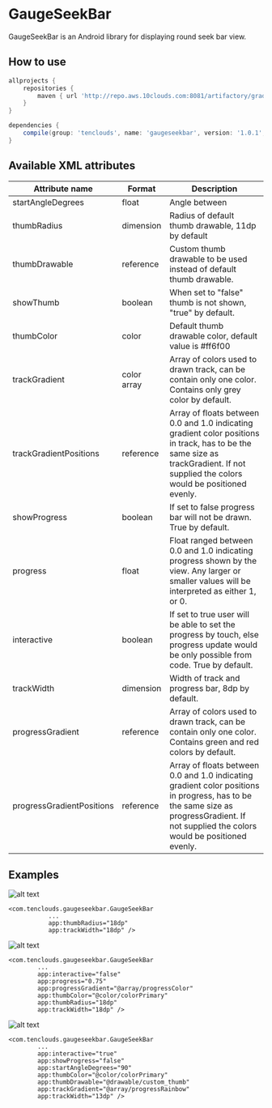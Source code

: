 # GaugeSeekBar

GaugeSeekBar is an Android library for displaying round seek bar view.

How to use
----------

```gradle
allprojects {
    repositories {
        maven { url 'http://repo.aws.10clouds.com:8081/artifactory/gradle-dev-local/' }
    }
}

dependencies {
    compile(group: 'tenclouds', name: 'gaugeseekbar', version: '1.0.1', ext: 'aar')
}
```

Available XML attributes
------------------------

| Attribute name            | Format      | Description                                                                                                                                                                              |
|---------------------------|-------------|------------------------------------------------------------------------------------------------------------------------------------------------------------------------------------------|
| startAngleDegrees         | float       | Angle between                                                                                                                                                                            |
| thumbRadius               | dimension   | Radius of default thumb drawable, 11dp by default                                                                                                                                        |
| thumbDrawable             | reference   | Custom thumb drawable to be used instead of default thumb drawable.                                                                                                                      |
| showThumb                 | boolean     | When set to "false" thumb is not shown, "true" by default.                                                                                                                               |
| thumbColor                | color       | Default thumb drawable color,  default value is #ff6f00                                                                                                                                  |
| trackGradient             | color array | Array of colors used to drawn track, can be contain only one color. Contains only grey color by default.                                                                                 |
| trackGradientPositions    | reference   | Array of floats between 0.0 and 1.0 indicating gradient color positions in track, has to be the same size as trackGradient. If not supplied the colors would be positioned evenly.       |
| showProgress              | boolean     | If set to false progress bar will not be drawn. True by default.                                                                                                                         |
| progress                  | float       | Float ranged between 0.0 and 1.0 indicating progress shown by the view. Any larger or smaller values will be interpreted as either 1, or 0.                                              |
| interactive               | boolean     | If set to true user will be able to set the progress by touch, else progress update would be only possible from code. True by default.                                                   |
| trackWidth                | dimension   | Width of track and progress bar, 8dp by default.                                                                                                                                         |
| progressGradient          | reference   | Array of colors used to drawn track, can be contain only one color. Contains green and red colors by default.                                                                            |
| progressGradientPositions | reference   | Array of floats between 0.0 and 1.0 indicating gradient color positions in progress, has to be the same size as progressGradient. If not supplied the colors would be positioned evenly. |

Examples
--------

![alt text](https://i.imgur.com/qUrPr98.png)

```
<com.tenclouds.gaugeseekbar.GaugeSeekBar
           ...
           app:thumbRadius="18dp"
           app:trackWidth="18dp" />
```

![alt text](https://i.imgur.com/Tmw1ZHF.png)
```
<com.tenclouds.gaugeseekbar.GaugeSeekBar
        ...
        app:interactive="false"
        app:progress="0.75"
        app:progressGradient="@array/progressColor"
        app:thumbColor="@color/colorPrimary"
        app:thumbRadius="18dp"
        app:trackWidth="18dp" />
```

![alt text](https://i.imgur.com/Zs5Zdys.png)
```
<com.tenclouds.gaugeseekbar.GaugeSeekBar
        ...
        app:interactive="true"
        app:showProgress="false"
        app:startAngleDegrees="90"
        app:thumbColor="@color/colorPrimary"
        app:thumbDrawable="@drawable/custom_thumb"
        app:trackGradient="@array/progressRainbow"
        app:trackWidth="13dp" />
```